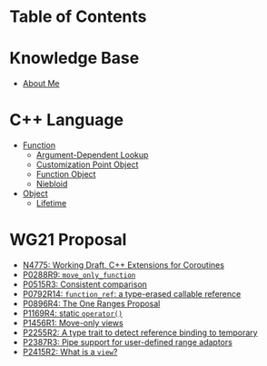 # Table of Contents

# Knowledge Base

- [About Me](index.md)

# C++ Language

- [Function]()
  - [Argument-Dependent Lookup](cxx/function/adl.md)
  - [Customization Point Object](cxx/function/cpo.md)
  - [Function Object](cxx/function/function-object.md)
  - [Niebloid](cxx/function/niebloid.md)
- [Object]()
  - [Lifetime](cxx/object/lifetime.md)

# WG21 Proposal

- [N4775: Working Draft, C++ Extensions for Coroutines](wg21/N4775.md)
- [P0288R9: `move_only_function`](wg21/P0288R9.md)
- [P0515R3: Consistent comparison](wg21/P0515R3.md)
- [P0792R14: `function_ref`: a type-erased callable reference](wg21/P0792R14.md)
- [P0896R4: The One Ranges Proposal](wg21/P0896R4.md)
- [P1169R4: static `operator()`](wg21/P1169R4.md)
- [P1456R1: Move-only views](wg21/P1456R1.md)
- [P2255R2: A type trait to detect reference binding to temporary](wg21/P2255R2.md)
- [P2387R3: Pipe support for user-defined range adaptors](wg21/P2387R3.md)
- [P2415R2: What is a `view`?](wg21/P2415R2.md)

